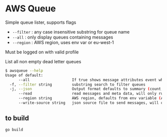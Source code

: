 # AWS Queue

Simple queue lister, supports flags

* `--filter` : any case insensitive substring for queue name
* `--all` : only display queues containing messages
* `--region` : AWS region, uses env var or eu-west-1

Must be logged on with valid profile

List all non empty dead letter queues
 
```bash
$ awsqueue --help
Usage of default:
      --all                   If true shows message attributes event when there are no messages in the queue
  -f, --filter string         substring search to filter queues
  -j, --json                  Output format defaults to summary (count,name), asJson fives fuller output
      --read                  read messages and meta data, will only run if a single queue can be resolved via --filter
      --region string         AWS region, defaults from env variable (AWS_REGION) then to eu-west-1
      --write-source string   json source file to send messages, will only run if a single queue can be resolved via --filter 
```

## to build

```bash
go build
```